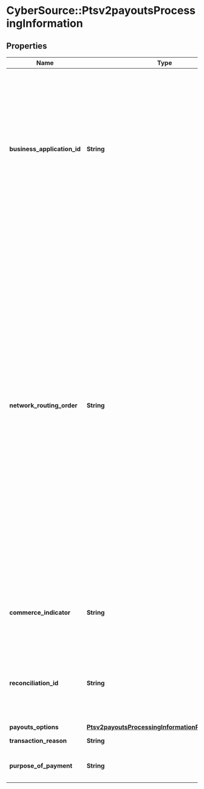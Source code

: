 # CyberSource::Ptsv2payoutsProcessingInformation

## Properties
Name | Type | Description | Notes
------------ | ------------- | ------------- | -------------
**business_application_id** | **String** | Payouts transaction type.  Applicable Processors: FDC Compass, Paymentech, CtV  Possible values:  **Credit Card Bill Payment**   - **CP**: credit card bill payment  **Funds Disbursement**   - **FD**: funds disbursement  - **GD**: government disbursement  - **MD**: merchant disbursement  **Money Transfer**   - **AA**: account to account. Sender and receiver are same person.  - **PP**: person to person. Sender and receiver are different.  **Prepaid Load**   - **TU**: top up  | [optional] 
**network_routing_order** | **String** | This field is optionally used by Push Payments Gateway participants (merchants and acquirers) to get the attributes for specified networks only. The networks specified in this field must be a subset of the information provided during program enrollment. Refer to Sharing Group Code/Network Routing Order. Note: Supported only in US for domestic transactions involving Push Payments Gateway Service.  VisaNet checks to determine if there are issuer routing preferences for any of the networks specified by the network routing order. If an issuer preference exists for one of the specified debit networks, VisaNet makes a routing selection based on the issuer’s preference.  If an issuer preference exists for more than one of the specified debit networks, or if no issuer preference exists, VisaNet makes a selection based on the acquirer’s routing priorities.   For details, see the &#x60;network_order&#x60; field description in [BIN Lookup Service Using the SCMP API.](http://apps.cybersource.com/library/documentation/BIN_Lookup/BIN_Lookup_SCMP_API/html/)  | [optional] 
**commerce_indicator** | **String** | Type of transaction.  Value for an OCT transaction: - &#x60;internet&#x60;  For details, see the &#x60;e_commerce_indicator&#x60; field description in [Payouts Using the SCMP API.](http://apps.cybersource.com/library/documentation/dev_guides/payouts_SCMP/html/)  | [optional] 
**reconciliation_id** | **String** | Please check with Cybersource customer support to see if your merchant account is configured correctly so you can include this field in your request. * For Payouts: max length for FDCCompass is String (22).  | [optional] 
**payouts_options** | [**Ptsv2payoutsProcessingInformationPayoutsOptions**](Ptsv2payoutsProcessingInformationPayoutsOptions.md) |  | [optional] 
**transaction_reason** | **String** | Transaction reason code.  | [optional] 
**purpose_of_payment** | **String** | This will send purpose of funds code for original credit transactions (OCTs).  | [optional] 


